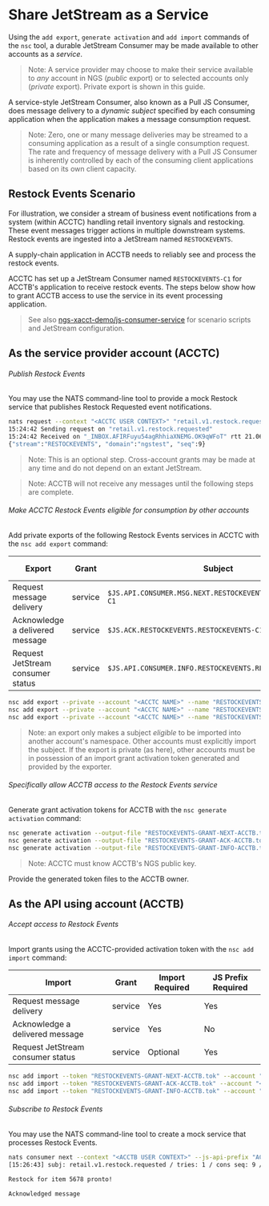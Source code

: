 # Share JetStream as a Service 

Using the `add export`, `generate activation` and `add import` commands of the `nsc` tool, a durable JetStream
Consumer may be made available to other accounts as a _service_.

> Note: A service provider may choose to make their service available to _any_ account in NGS (_public_ export) or to
> selected accounts only (_private_ export). Private export is shown in this guide.

A service-style JetStream Consumer, also known as a Pull JS Consumer, does message delivery to a _dynamic subject_ 
specified by each consuming application when the application makes a message consumption request. 

> Note: Zero, one or many message deliveries may be streamed to a consuming application as a result of a single
> consumption request. The rate and frequency of message delivery with a Pull JS Consumer is inherently controlled
> by each of the consuming client applications based on its own client capacity.

## Restock Events Scenario

For illustration, we consider a stream of business event notifications from a system (within ACCTC) handling retail
inventory signals and restocking. These event messages trigger actions in multiple downstream systems. Restock events are
ingested into a JetStream named `RESTOCKEVENTS`.

A supply-chain application in ACCTB needs to reliably see and process the restock events.

ACCTC has set up a JetStream Consumer named `RESTOCKEVENTS-C1` for ACCTB's application to receive restock events. The steps
below show how to grant ACCTB access to use the service in its event processing application.

> See also [ngs-xacct-demo/js-consumer-service](https://github.com/ConnectEverything/ngs-xacct-demo/js-consumer-service/) for
> scenario scripts and JetStream configuration.

## As the service provider account (ACCTC)

###### Publish Restock Events

You may use the NATS command-line tool to provide a mock Restock service that publishes Restock Requested event notifications.
```bash
nats request --context "<ACCTC USER CONTEXT>" "retail.v1.restock.requested" "Restock for item 5678 pronto!"
15:24:42 Sending request on "retail.v1.restock.requested"
15:24:42 Received on "_INBOX.AFIRFuyu54agRhhiaXNEMG.OK9qWFoT" rtt 21.060591ms
{"stream":"RESTOCKEVENTS", "domain":"ngstest", "seq":9}
```
> Note: This is an optional step. Cross-account grants may be made at any time and do not depend on an extant JetStream.

> Note: ACCTB will not receive any messages until the following steps are complete.

###### Make ACCTC Restock Events eligible for consumption by other accounts

Add private exports of the following Restock Events services in ACCTC with the `nsc add export` command:

| Export                            | Grant   | Subject                                                    | Export Required |
|-----------------------------------|---------|------------------------------------------------------------|-----------------|
| Request message delivery          | service | `$JS.API.CONSUMER.MSG.NEXT.RESTOCKEVENTS.RESTOCKEVENTS-C1` | Yes             |
| Acknowledge a delivered message   | service | `$JS.ACK.RESTOCKEVENTS.RESTOCKEVENTS-C1.>`                 | Yes             |
| Request JetStream consumer status | service | `$JS.API.CONSUMER.INFO.RESTOCKEVENTS.RESTOCKEVENTS-C1`     | Optional        |

```bash
nsc add export --private --account "<ACCTC NAME>" --name "RESTOCKEVENTS-GRANT-NEXT" --subject "\$JS.API.CONSUMER.MSG.NEXT.RESTOCKEVENTS.RESTOCKEVENTS-C1" --service
nsc add export --private --account "<ACCTC NAME>" --name "RESTOCKEVENTS-GRANT-ACK" --subject "\$JS.ACK.RESTOCKEVENTS.RESTOCKEVENTS-C1.>" --service
nsc add export --private --account "<ACCTC NAME>" --name "RESTOCKEVENTS-GRANT-INFO" --subject "\$JS.API.CONSUMER.INFO.RESTOCKEVENTS.RESTOCKEVENTS-C1" --service
```

> Note: an export only makes a subject _eligible_ to be imported into another account's namespace. Other accounts must
> explicitly import the subject. If the export is private (as here), other accounts must be in possession of an
> import grant activation token generated and provided by the exporter.

###### Specifically allow ACCTB access to the Restock Events service 

Generate grant activation tokens for ACCTB with the `nsc generate activation` command:
```bash
nsc generate activation --output-file "RESTOCKEVENTS-GRANT-NEXT-ACCTB.tok" --account "<ACCTC NAME>" --subject "\$JS.API.CONSUMER.MSG.NEXT.RESTOCKEVENTS.RESTOCKEVENTS-C1" --target-account "<ACCTB PUBLICKEY>"
nsc generate activation --output-file "RESTOCKEVENTS-GRANT-ACK-ACCTB.tok" --account "<ACCTC NAME>" --subject "\$JS.ACK.RESTOCKEVENTS.RESTOCKEVENTS-C1.>" --target-account "<ACCTB PUBLICKEY>" 
nsc generate activation --output-file "RESTOCKEVENTS-GRANT-INFO-ACCTB.tok" --account "<ACCTC NAME>" --subject "\$JS.API.CONSUMER.INFO.RESTOCKEVENTS.RESTOCKEVENTS-C1"  --target-account "<ACCTB PUBLICKEY>"
```

> Note: ACCTC must know ACCTB's NGS public key.

Provide the generated token files to the ACCTB owner.

## As the API using account (ACCTB)

###### Accept access to Restock Events 

Import grants using the ACCTC-provided activation token with the `nsc add import` command:

| Import                            | Grant   | Import Required | JS Prefix Required |
|-----------------------------------|---------|-----------------|--------------------|
| Request message delivery          | service | Yes             | Yes                |
| Acknowledge a delivered message   | service | Yes             | No                 |
| Request JetStream consumer status | service | Optional        | Yes                |

```bash
nsc add import --token "RESTOCKEVENTS-GRANT-NEXT-ACCTB.tok" --account "<ACCTB NAME>" --name "RESTOCKEVENTS-GRANT-NEXT" --local-subject "ACCTC.API.CONSUMER.MSG.NEXT.RESTOCKEVENTS.RESTOCKEVENTS-C1"
nsc add import --token "RESTOCKEVENTS-GRANT-ACK-ACCTB.tok" --account "<ACCTB NAME>" --name "RESTOCKEVENTS-GRANT-ACK" --local-subject "\$JS.ACK.RESTOCKEVENTS.RESTOCKEVENTS-C1.>"
nsc add import --token "RESTOCKEVENTS-GRANT-INFO-ACCTB.tok" --account "<ACCTB NAME>" --name "RESTOCKEVENTS-GRANT-INFO" --local-subject "ACCTC.API.CONSUMER.INFO.RESTOCKEVENTS.RESTOCKEVENTS-C1"
```

###### Subscribe to Restock Events

You may use the NATS command-line tool to create a mock service that processes Restock Events.
```bash
nats consumer next --context "<ACCTB USER CONTEXT>" --js-api-prefix "ACCTC.API" --ack --count 1 "RESTOCKEVENTS" "RESTOCKEVENTS-C1"
[15:26:43] subj: retail.v1.restock.requested / tries: 1 / cons seq: 9 / str seq: 9 / pending: 0

Restock for item 5678 pronto!

Acknowledged message
```


